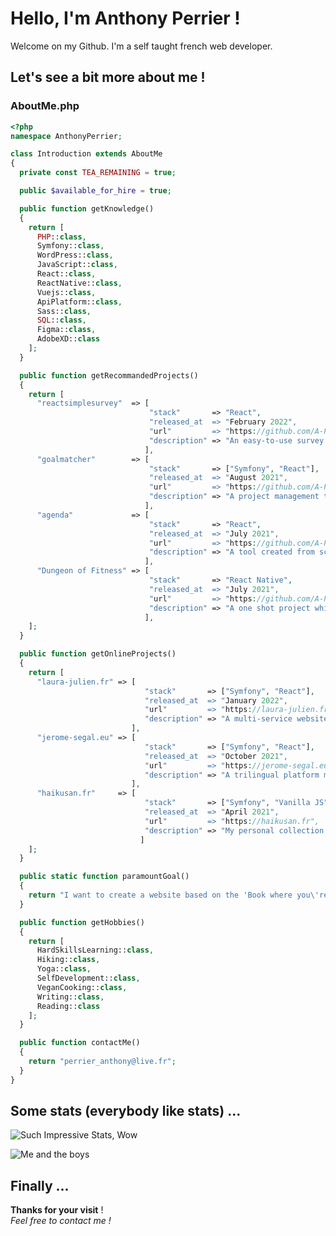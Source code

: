 # Hello, I'm Anthony Perrier !

Welcome on my Github.
I'm a self taught french web developer.

## Let's see a bit more about me !

### AboutMe.php
```php
<?php
namespace AnthonyPerrier;

class Introduction extends AboutMe
{
  private const TEA_REMAINING = true;

  public $available_for_hire = true;

  public function getKnowledge()
  {
    return [
      PHP::class,
      Symfony::class,
      WordPress::class,
      JavaScript::class,
      React::class,
      ReactNative::class,
      Vuejs::class,
      ApiPlatform::class,
      Sass::class,
      SQL::class,
      Figma::class,
      AdobeXD::class
    ];
  }

  public function getRecommandedProjects()
  {
    return [
      "reactsimplesurvey"  => [
                               "stack"       => "React",
                               "released_at  => "February 2022",
                               "url"         => "https://github.com/A-Perrier/reactsimplesurvey",
                               "description" => "An easy-to-use survey builder and renderer in React"
                              ],
      "goalmatcher"        => [
                               "stack"       => ["Symfony", "React"],
                               "released_at  => "August 2021",
                               "url"         => "https://github.com/A-Perrier/goalmatcher",
                               "description" => "A project management tool such as Trello or Clickup --- WIP ---"
                              ],
      "agenda"             => [
                               "stack"       => "React",
                               "released_at  => "July 2021",
                               "url"         => "https://github.com/A-Perrier/agenda",
                               "description" => "A tool created from scratch allowing to access a calendar and save events by date and time"
                              ],
      "Dungeon of Fitness" => [
                               "stack"       => "React Native",
                               "released_at  => "July 2021",
                               "url"         => "https://github.com/A-Perrier/DoF-Game-Simulator",
                               "description" => "A one shot project which is a simulator of the card game Dungeon of Fitness that I made because the Kickstarter shipping made my waiting a bit too long for my taste (:"
                              ],                      
    ];
  }

  public function getOnlineProjects()
  {
    return [
      "laura-julien.fr" => [
                              "stack"       => ["Symfony", "React"],
                              "released_at  => "January 2022",
                              "url"         => "https://laura-julien.fr",
                              "description" => "A multi-service website where you'll find a shop based on PayPal API, a care reservation system and a blog"
                           ],
      "jerome-segal.eu" => [
                              "stack"       => ["Symfony", "React"],
                              "released_at  => "October 2021",
                              "url"         => "https://jerome-segal.eu",
                              "description" => "A trilingual platform made to map all speeches, public appearances and books from a franco-austrian speaker and researcher"
                           ],
      "haikusan.fr"     => [
                              "stack"       => ["Symfony", "Vanilla JS"],
                              "released_at  => "April 2021",
                              "url"         => "https://haikusan.fr",
                              "description" => "My personal collection of haiku, a japanese style poetry based on the contemplation of the present moment"
                             ]
    ];
  }

  public static function paramountGoal()
  {
    return "I want to create a website based on the 'Book where you\'re the hero' concept, as author and developer";
  }

  public function getHobbies()
  {
    return [
      HardSkillsLearning::class,
      Hiking::class,
      Yoga::class,
      SelfDevelopment::class,
      VeganCooking::class,
      Writing::class,
      Reading::class
    ];
  }

  public function contactMe()
  {
    return "perrier_anthony@live.fr";
  }
}


```


## Some stats (everybody like stats) ...
![Such Impressive Stats, Wow](https://github-readme-stats.vercel.app/api?username=A-Perrier&hide=prs&count_private=true&show_icons=true&theme=merko&custom_title=Such%20Impressive%20Stats,%20Wow)

![Me and the boys](https://github-readme-stats.vercel.app/api/top-langs/?username=A-Perrier&layout=compact&theme=merko&custom_title=Me%20and%20the%20boys)


## Finally ...
**Thanks for your visit** !  
*Feel free to contact me !*

<!--
**A-Perrier/A-Perrier** is a ✨ _special_ ✨ repository because its `README.md` (this file) appears on your GitHub profile.

Here are some ideas to get you started:

- 🔭 I’m currently working on ...
- 🌱 I’m currently learning ...
- 👯 I’m looking to collaborate on ...
- 🤔 I’m looking for help with ...
- 💬 Ask me about ...
- 📫 How to reach me: ...
- 😄 Pronouns: ...
- ⚡ Fun fact: ...
-->
